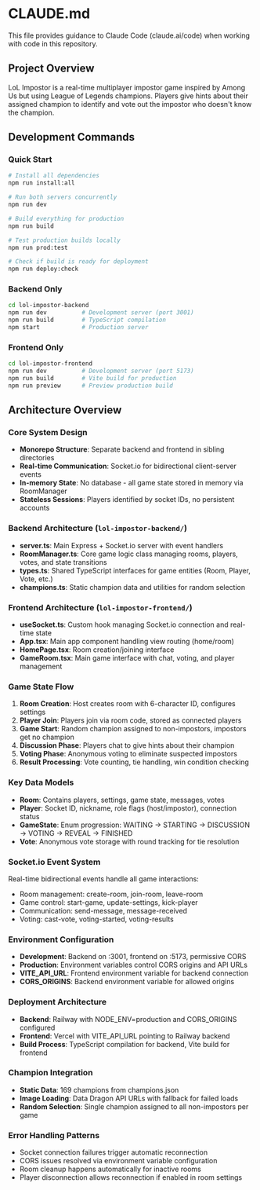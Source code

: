 # CLAUDE.md

This file provides guidance to Claude Code (claude.ai/code) when working with code in this repository.

## Project Overview

LoL Impostor is a real-time multiplayer impostor game inspired by Among Us but using League of Legends champions. Players give hints about their assigned champion to identify and vote out the impostor who doesn't know the champion.

## Development Commands

### Quick Start
```bash
# Install all dependencies
npm run install:all

# Run both servers concurrently
npm run dev

# Build everything for production
npm run build

# Test production builds locally
npm run prod:test

# Check if build is ready for deployment
npm run deploy:check
```

### Backend Only
```bash
cd lol-impostor-backend
npm run dev          # Development server (port 3001)
npm run build        # TypeScript compilation
npm start            # Production server
```

### Frontend Only
```bash
cd lol-impostor-frontend
npm run dev          # Development server (port 5173)
npm run build        # Vite build for production
npm run preview      # Preview production build
```

## Architecture Overview

### Core System Design
- **Monorepo Structure**: Separate backend and frontend in sibling directories
- **Real-time Communication**: Socket.io for bidirectional client-server events
- **In-memory State**: No database - all game state stored in memory via RoomManager
- **Stateless Sessions**: Players identified by socket IDs, no persistent accounts

### Backend Architecture (`lol-impostor-backend/`)
- **server.ts**: Main Express + Socket.io server with event handlers
- **RoomManager.ts**: Core game logic class managing rooms, players, votes, and state transitions
- **types.ts**: Shared TypeScript interfaces for game entities (Room, Player, Vote, etc.)
- **champions.ts**: Static champion data and utilities for random selection

### Frontend Architecture (`lol-impostor-frontend/`)
- **useSocket.ts**: Custom hook managing Socket.io connection and real-time state
- **App.tsx**: Main app component handling view routing (home/room)
- **HomePage.tsx**: Room creation/joining interface
- **GameRoom.tsx**: Main game interface with chat, voting, and player management

### Game State Flow
1. **Room Creation**: Host creates room with 6-character ID, configures settings
2. **Player Join**: Players join via room code, stored as connected players
3. **Game Start**: Random champion assigned to non-impostors, impostors get no champion
4. **Discussion Phase**: Players chat to give hints about their champion
5. **Voting Phase**: Anonymous voting to eliminate suspected impostors
6. **Result Processing**: Vote counting, tie handling, win condition checking

### Key Data Models
- **Room**: Contains players, settings, game state, messages, votes
- **Player**: Socket ID, nickname, role flags (host/impostor), connection status
- **GameState**: Enum progression: WAITING → STARTING → DISCUSSION → VOTING → REVEAL → FINISHED
- **Vote**: Anonymous vote storage with round tracking for tie resolution

### Socket.io Event System
Real-time bidirectional events handle all game interactions:
- Room management: create-room, join-room, leave-room
- Game control: start-game, update-settings, kick-player
- Communication: send-message, message-received
- Voting: cast-vote, voting-started, voting-results

### Environment Configuration
- **Development**: Backend on :3001, frontend on :5173, permissive CORS
- **Production**: Environment variables control CORS origins and API URLs
- **VITE_API_URL**: Frontend environment variable for backend connection
- **CORS_ORIGINS**: Backend environment variable for allowed origins

### Deployment Architecture
- **Backend**: Railway with NODE_ENV=production and CORS_ORIGINS configured
- **Frontend**: Vercel with VITE_API_URL pointing to Railway backend
- **Build Process**: TypeScript compilation for backend, Vite build for frontend

### Champion Integration
- **Static Data**: 169 champions from champions.json
- **Image Loading**: Data Dragon API URLs with fallback for failed loads
- **Random Selection**: Single champion assigned to all non-impostors per game

### Error Handling Patterns
- Socket connection failures trigger automatic reconnection
- CORS issues resolved via environment variable configuration
- Room cleanup happens automatically for inactive rooms
- Player disconnection allows reconnection if enabled in room settings